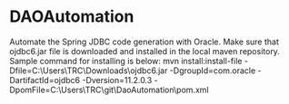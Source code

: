 # DAOAutomation
Automate the Spring JDBC code generation with Oracle.
	Make sure that ojdbc6.jar file is downloaded and installed in the local maven repository. 
	Sample command for installing is below:
		mvn install:install-file -Dfile=C:\Users\TRC\Downloads\ojdbc6.jar 
		-DgroupId=com.oracle -DartifactId=ojdbc6 -Dversion=11.2.0.3 -DpomFile=C:\Users\TRC\git\DaoAutomation\pom.xml
